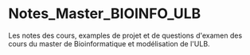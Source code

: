 # Notes_Master_BIOINFO_ULB
Les notes des cours, examples de projet et de questions d'examen des cours du master de Bioinformatique et modélisation de l'ULB.
